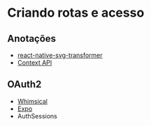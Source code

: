 # Criando rotas e acesso
## Anotações
- [react-native-svg-transformer](https://github.com/kristerkari/react-native-svg-transformer)
- [Context API](https://reactjs.org/docs/context.html)

## OAuth2   
- [Whimsical](https://whimsical.com/)
- [Expo](https://docs.expo.dev/guides/authentication/#google)
- AuthSessions
